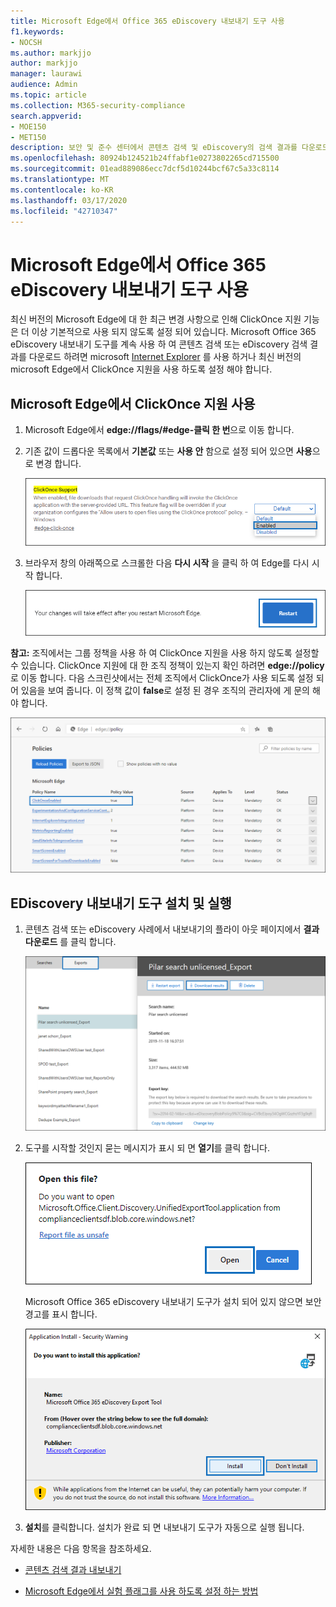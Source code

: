 ```yaml
---
title: Microsoft Edge에서 Office 365 eDiscovery 내보내기 도구 사용
f1.keywords:
- NOCSH
ms.author: markjjo
author: markjjo
manager: laurawi
audience: Admin
ms.topic: article
ms.collection: M365-security-compliance
search.appverid:
- MOE150
- MET150
description: 보안 및 준수 센터에서 콘텐츠 검색 및 eDiscovery의 검색 결과를 다운로드 하려면 최신 버전의 Microsoft Edge를 사용 하려면 ClickOnce 지원을 사용 하도록 설정 해야 합니다.
ms.openlocfilehash: 80924b124521b24ffabf1e0273802265cd715500
ms.sourcegitcommit: 01ead889086ecc7dcf5d10244bcf67c5a33c8114
ms.translationtype: MT
ms.contentlocale: ko-KR
ms.lasthandoff: 03/17/2020
ms.locfileid: "42710347"
---
```

# <a name="use-the-office-365-ediscovery-export-tool-in-microsoft-edge"></a>Microsoft Edge에서 Office 365 eDiscovery 내보내기 도구 사용

최신 버전의 Microsoft Edge에 대 한 최근 변경 사항으로 인해 ClickOnce 지원 기능은 더 이상 기본적으로 사용 되지 않도록 설정 되어 있습니다. Microsoft Office 365 eDiscovery 내보내기 도구를 계속 사용 하 여 콘텐츠 검색 또는 eDiscovery 검색 결과를 다운로드 하려면 microsoft [Internet Explorer](https://support.microsoft.com/help/17621/internet-explorer-downloads) 를 사용 하거나 최신 버전의 microsoft Edge에서 ClickOnce 지원을 사용 하도록 설정 해야 합니다.

## <a name="enable-clickonce-support-in-microsoft-edge"></a>Microsoft Edge에서 ClickOnce 지원 사용

1. Microsoft Edge에서 **edge://flags/#edge-클릭 한 번**으로 이동 합니다.

2. 기존 값이 드롭다운 목록에서 **기본값** 또는 **사용 안** 함으로 설정 되어 있으면 **사용**으로 변경 합니다.

   ![](../media/ClickOnceimage1.png)

3. 브라우저 창의 아래쪽으로 스크롤한 다음 **다시 시작** 을 클릭 하 여 Edge를 다시 시작 합니다.

   ![](../media/ClickOnceimage2.png)

**참고:** 조직에서는 그룹 정책을 사용 하 여 ClickOnce 지원을 사용 하지 않도록 설정할 수 있습니다. ClickOnce 지원에 대 한 조직 정책이 있는지 확인 하려면 **edge://policy**로 이동 합니다. 다음 스크린샷에서는 전체 조직에서 ClickOnce가 사용 되도록 설정 되어 있음을 보여 줍니다. 이 정책 값이 **false**로 설정 된 경우 조직의 관리자에 게 문의 해야 합니다.

![](../media/ClickOnceimage3.png)

## <a name="install-and-run-the-ediscovery-export-tool"></a>EDiscovery 내보내기 도구 설치 및 실행

1. 콘텐츠 검색 또는 eDiscovery 사례에서 내보내기의 플라이 아웃 페이지에서 **결과 다운로드** 를 클릭 합니다.

   ![검색 결과를 다운로드 하려면 플라이 아웃 페이지에서 결과 다운로드를 클릭 합니다.](../media/ClickOnceExport1.png)

2. 도구를 시작할 것인지 묻는 메시지가 표시 되 면 **열기**를 클릭 합니다.

   ![열기를 클릭 하 여 eDiscovery 내보내기 도구를 시작 합니다.](../media/ClickOnceimage4.png)

   Microsoft Office 365 eDiscovery 내보내기 도구가 설치 되어 있지 않으면 보안 경고를 표시 합니다. 

   ![EDiscovery 내보내기 도구를 설치 하려면 설치를 클릭 합니다.](../media/ClickOnceimage5.png)

3. **설치**를 클릭합니다. 설치가 완료 되 면 내보내기 도구가 자동으로 실행 됩니다.

자세한 내용은 다음 항목을 참조하세요.

- [콘텐츠 검색 결과 내보내기](export-search-results.md)

- [Microsoft Edge에서 실험 플래그를 사용 하도록 설정 하는 방법](https://microsoftedgesupport.microsoft.com/hc/articles/360034075294-How-to-enable-experiment-flags-in-Microsoft-Edge-Insider-channels)
